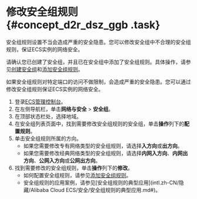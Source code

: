 # 修改安全组规则 {#concept_d2r_dsz_ggb .task}

安全组规则设置不当会造成严重的安全隐患。您可以修改安全组中不合理的安全组规则，保证ECS实例的网络安全。

请确认您已创建了安全组，并且已在安全组中添加了安全组规则。具体操作，请参见[创建安全组](intl.zh-CN/安全/安全组/创建安全组.md#)和[添加安全组规则](intl.zh-CN/安全/安全组/添加安全组规则.md#)。

如果安全组规则对特定端口的访问不做限制，会造成严重的安全隐患。您可以通过修改安全组规则保证ECS实例的网络安全。

1.  登录[ECS管理控制台](https://ecs.console.aliyun.com)。
2.  在左侧导航栏，单击**网络与安全** \> **安全组**。
3.  在顶部状态栏处，选择地域。
4.  在安全组列表页面中，找到需要修改安全组规则的安全组，单击**操作**列下的**配置规则**。
5.  单击安全组规则所属的方向。 
    -   如果您需要修改专有网络类型的安全组规则，请选择**入方向**或**出方向**。
    -   如果您需要修改经典网络类型的安全组规则，请选择**内网入方向**、**内网出方向**、**公网入方向**或**公网出方向**。
6.  找到需要修改的安全组规则，单击**操作**列下的**修改**。 
    -   如何配置安全组规则，请参见[添加安全组规则](intl.zh-CN/安全/安全组/添加安全组规则.md#ul_vpc_qwz_xdb)。
    -   安全组规则的应用案例，请参见[安全组规则的典型应用](intl.zh-CN/隐藏/Alibaba Cloud ECS/安全/安全组规则的典型应用.md#)。

